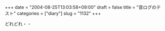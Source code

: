 +++
date = "2004-08-25T13:03:58+09:00"
draft = false
title = "音ログのテスト"
categories = ["diary"]
slug = "1132"
+++

どれどれ・・
<script language="javascript" type="text/javascript" src="http://otolog.jp/b-euc/ieiri"></script>
